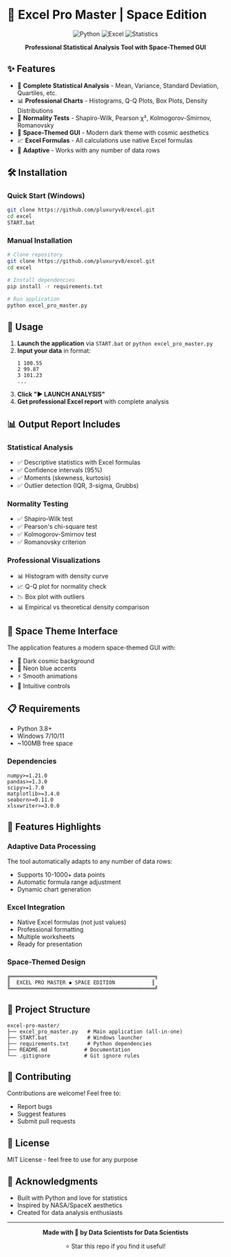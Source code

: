 # 🚀 Excel Pro Master | Space Edition

<div align="center">
  
  ![Python](https://img.shields.io/badge/Python-3.8%2B-blue?style=for-the-badge&logo=python)
  ![Excel](https://img.shields.io/badge/Excel-Reports-green?style=for-the-badge&logo=microsoft-excel)
  ![Statistics](https://img.shields.io/badge/Statistics-Analysis-purple?style=for-the-badge&logo=chart-dot-com)
  
  **Professional Statistical Analysis Tool with Space-Themed GUI**
  
  
</div>

## ✨ Features

- 🎯 **Complete Statistical Analysis** - Mean, Variance, Standard Deviation, Quartiles, etc.
- 📊 **Professional Charts** - Histograms, Q-Q Plots, Box Plots, Density Distributions
- 🔬 **Normality Tests** - Shapiro-Wilk, Pearson χ², Kolmogorov-Smirnov, Romanovsky
- 🎨 **Space-Themed GUI** - Modern dark theme with cosmic aesthetics
- 📈 **Excel Formulas** - All calculations use native Excel formulas
- 🚀 **Adaptive** - Works with any number of data rows

## 🛠️ Installation

### Quick Start (Windows)
```bash
git clone https://github.com/pluxuryv8/excel.git
cd excel
START.bat
```

### Manual Installation
```bash
# Clone repository
git clone https://github.com/pluxuryv8/excel.git
cd excel

# Install dependencies
pip install -r requirements.txt

# Run application
python excel_pro_master.py
```

## 📝 Usage

1. **Launch the application** via `START.bat` or `python excel_pro_master.py`
2. **Input your data** in format:
   ```
   1 100.55
   2 99.87
   3 101.23
   ...
   ```
3. **Click "▶ LAUNCH ANALYSIS"**
4. **Get professional Excel report** with complete analysis

## 📊 Output Report Includes

### Statistical Analysis
- ✅ Descriptive statistics with Excel formulas
- ✅ Confidence intervals (95%)
- ✅ Moments (skewness, kurtosis)
- ✅ Outlier detection (IQR, 3-sigma, Grubbs)

### Normality Testing
- ✅ Shapiro-Wilk test
- ✅ Pearson's chi-square test
- ✅ Kolmogorov-Smirnov test
- ✅ Romanovsky criterion

### Professional Visualizations
- 📊 Histogram with density curve
- 📈 Q-Q plot for normality check
- 📉 Box plot with outliers
- 📊 Empirical vs theoretical density comparison

## 🎨 Space Theme Interface

The application features a modern space-themed GUI with:
- 🌌 Dark cosmic background
- 🔵 Neon blue accents
- ⚡ Smooth animations
- 🎯 Intuitive controls

## 📋 Requirements

- Python 3.8+
- Windows 7/10/11
- ~100MB free space

### Dependencies
```
numpy>=1.21.0
pandas>=1.3.0
scipy>=1.7.0
matplotlib>=3.4.0
seaborn>=0.11.0
xlsxwriter>=3.0.0
```

## 🚀 Features Highlights

### Adaptive Data Processing
The tool automatically adapts to any number of data rows:
- Supports 10-1000+ data points
- Automatic formula range adjustment
- Dynamic chart generation

### Excel Integration
- Native Excel formulas (not just values)
- Professional formatting
- Multiple worksheets
- Ready for presentation

### Space-Themed Design
```
╔═══════════════════════════════════════════════╗
║  EXCEL PRO MASTER ◆ SPACE EDITION            ║
╚═══════════════════════════════════════════════╝
```

## 📁 Project Structure

```
excel-pro-master/
├── excel_pro_master.py   # Main application (all-in-one)
├── START.bat             # Windows launcher
├── requirements.txt      # Python dependencies
├── README.md            # Documentation
└── .gitignore           # Git ignore rules
```

## 🤝 Contributing

Contributions are welcome! Feel free to:
- Report bugs
- Suggest features
- Submit pull requests

## 📄 License

MIT License - feel free to use for any purpose

## 🌟 Acknowledgments

- Built with Python and love for statistics
- Inspired by NASA/SpaceX aesthetics
- Created for data analysis enthusiasts

---

<div align="center">
  
  **Made with 🚀 by Data Scientists for Data Scientists**
  
  ⭐ Star this repo if you find it useful!
  
</div>